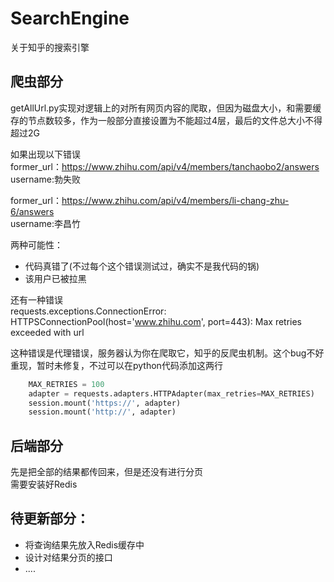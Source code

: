 # SearchEngine
关于知乎的搜索引擎
## 爬虫部分<br/>
getAllUrl.py实现对逻辑上的对所有网页内容的爬取，但因为磁盘大小，和需要缓存的节点数较多，作为一般部分直接设置为不能超过4层，最后的文件总大小不得超过2G

如果出现以下错误<br/>
former_url：https://www.zhihu.com/api/v4/members/tanchaobo2/answers<br/>
username:勃失败

former_url：https://www.zhihu.com/api/v4/members/li-chang-zhu-6/answers<br/>
username:李昌竹

两种可能性：
- 代码真错了(不过每个这个错误测试过，确实不是我代码的锅)
- 该用户已被拉黑

还有一种错误<br/>
requests.exceptions.ConnectionError: HTTPSConnectionPool(host='www.zhihu.com', port=443): Max retries exceeded with url

这种错误是代理错误，服务器认为你在爬取它，知乎的反爬虫机制。这个bug不好重现，暂时未修复，不过可以在python代码添加这两行

```python
    MAX_RETRIES = 100
    adapter = requests.adapters.HTTPAdapter(max_retries=MAX_RETRIES)
    session.mount('https://', adapter)
    session.mount('http://', adapter)
```
## 后端部分<br/>

先是把全部的结果都传回来，但是还没有进行分页<br/>
需要安装好Redis
## 待更新部分：<br/>
- 将查询结果先放入Redis缓存中
- 设计对结果分页的接口
- ....
